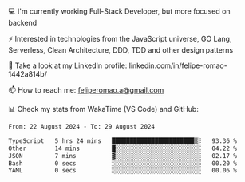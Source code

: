 💻 I'm currently working Full-Stack Developer, but more focused on backend

⚡ Interested in technologies from the JavaScript universe, GO Lang, Serverless, Clean Architecture, DDD, TDD and other design patterns

👥 Take a look at my LinkedIn profile: linkedin.com/in/felipe-romao-1442a814b/

📫 How to reach me: feliperomao.a@gmail.com

📊 Check my stats from WakaTime (VS Code) and GitHub:

<!--START_SECTION:waka-->

```txt
From: 22 August 2024 - To: 29 August 2024

TypeScript   5 hrs 24 mins   ███████████████████████▒░   93.36 %
Other        14 mins         █░░░░░░░░░░░░░░░░░░░░░░░░   04.22 %
JSON         7 mins          ▓░░░░░░░░░░░░░░░░░░░░░░░░   02.17 %
Bash         0 secs          ░░░░░░░░░░░░░░░░░░░░░░░░░   00.20 %
YAML         0 secs          ░░░░░░░░░░░░░░░░░░░░░░░░░   00.06 %
```

<!--END_SECTION:waka-->
